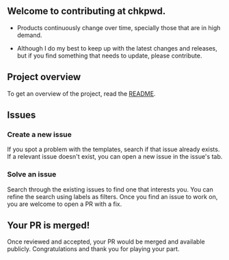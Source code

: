 ## Welcome to contributing at chkpwd.

- Products continuously change over time, specially those that are in high demand.

- Although I do my best to keep up with the latest changes and releases, but if you find something that needs to update, please contribute.

## Project overview

To get an overview of the project, read the [README](https://github.com/chkpwd/iac#readme).

## Issues

### Create a new issue
If you spot a problem with the templates, search if that issue already exists. 
If a relevant issue doesn't exist, you can open a new issue in the issue's tab.

### Solve an issue
Search through the existing issues to find one that interests you. You can refine the search using labels as filters. 
Once you find an issue to work on, you are welcome to open a PR with a fix.

## Your PR is merged!
Once reviewed and accepted, your PR would be merged and available publicly.
Congratulations and thank you for playing your part.
